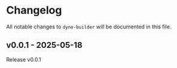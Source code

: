 # Changelog

All notable changes to `dyno-builder` will be documented in this file.

## v0.0.1 - 2025-05-18

Release v0.0.1
